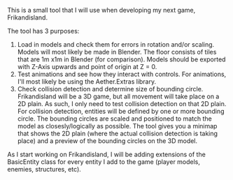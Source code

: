 This is a small tool that I will use when developing my next game, Frikandisland.

The tool has 3 purposes:

1) Load in models and check them for errors in rotation and/or scaling. Models will most likely be made in Blender. The floor consists of tiles that are 1m x1m in Blender (for comparison). Models should be exported with Z-Axis upwards and point of origin at Z = 0.
2) Test animations and see how they interact with controls. For animations, I'll most likely be using the Aether.Extras library.
3) Check collision detection and determine size of bounding circle. Frikandisland will be a 3D game, but all movement will take place on a 2D plain. As such, I only need to test collision detection on that 2D plain. For collision detection, entities will be defined by one or more bounding circle. The bounding circles are scaled and positioned to match the model as closesly/logically as possible. The tool gives you a minimap that shows the 2D plain (where the actual collision detection is taking place) and a preview of the bounding circles on the 3D model.

As I start working on Frikandisland, I will be adding extensions of the BasicEntity class for every entity I add to the game (player models, enemies, structures, etc).
